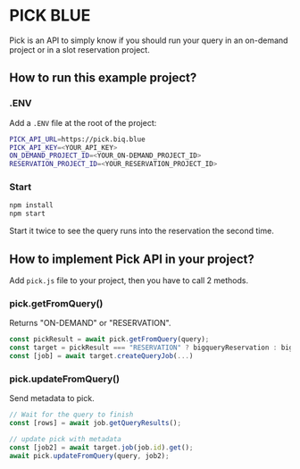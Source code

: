 # PICK BLUE

Pick is an API to simply know if you should run your query in an on-demand project or in a slot reservation project.

## How to run this example project?

### .ENV

Add a `.ENV` file at the root of the project:

```sh
PICK_API_URL=https://pick.biq.blue
PICK_API_KEY=<YOUR_API_KEY>
ON_DEMAND_PROJECT_ID=<YOUR_ON-DEMAND_PROJECT_ID>
RESERVATION_PROJECT_ID=<YOUR_RESERVATION_PROJECT_ID>
```

### Start

```sh
npm install
npm start
```

Start it twice to see the query runs into the reservation the second time.

## How to implement Pick API in your project?

Add `pick.js` file to your project, then you have to call 2 methods.

### pick.getFromQuery()

Returns "ON-DEMAND" or "RESERVATION".

```js
const pickResult = await pick.getFromQuery(query);
const target = pickResult === "RESERVATION" ? bigqueryReservation : bigqueryOnDemand; // choose which project to use
const [job] = await target.createQueryJob(...)
```

### pick.updateFromQuery()

Send metadata to pick.

```js
// Wait for the query to finish
const [rows] = await job.getQueryResults();

// update pick with metadata
const [job2] = await target.job(job.id).get();
await pick.updateFromQuery(query, job2);
```